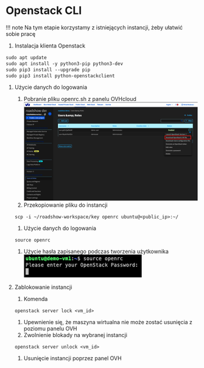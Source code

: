# Openstack CLI

!!! note
    Na tym etapie korzystamy z istniejących instancji, żeby ułatwić sobie pracę

1. Instalacja klienta Openstack
```code
sudo apt update
sudo apt install -y python3-pip python3-dev
sudo pip3 install --upgrade pip
sudo pip3 install python-openstackclient
```

1. Użycie danych do logowania
    1. Pobranie pliku openrc.sh z panelu OVHcloud
    ![download openrc file](img/openrc.png)
    1. Przekopiowanie pliku do instancji
    ```code
    scp -i ~/roadshow-workspace/key openrc ubuntu@<public_ip>:~/
    ```
    1. Użycie danych do logowania
    ```code
    source openrc
    ```
    1. Użycie hasła zapisanego podczas tworzenia użytkownika
    ![paste password](img/password.png)

1. Zablokowanie instancji
    1. Komenda
    ```code
    openstack server lock <vm_id>
    ```
    1. Upewnienie się, że maszyna wirtualna nie może zostać usunięcia z poziomu panelu OVH
    1. Zwolnienie blokady na wybranej instancji
    ```code
    openstack server unlock <vm_id>
    ```
    1. Usunięcie instancji poprzez panel OVH
